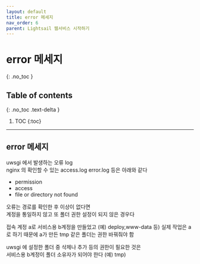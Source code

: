 ```yaml
---
layout: default
title: error 메세지
nav_order: 6
parent: Lightsail 웹서비스 시작하기
---
```


# error 메세지
{: .no_toc }

## Table of contents
{: .no_toc .text-delta }

1. TOC
{:toc}

---


## error 메세지

uwsgi 에서 발생하는 오류 log   
nginx 의 확인할 수 있는 access.log error.log 등은 아래와 같다

- permission  
- access  
- file or directory not found  

오류는 경로를 확인한 후 이상이 없다면  
계정을 통일하지 않고 또 폴더 권한 설정이 되지 않은 경우다

접속 계정 a로 서비스용 b계정을 만들었고 (예) deploy,www-data 등)
실제 작업은 a로 하기 때문에 a가 만든 tmp 같은 폴더는 권한 바꿔줘야 함   

uwsgi 에 설정한 폴더 중 삭제나 추가 등의 권한이 필요한 것은  
서비스용 b계정이 폴더 소유자가 되어야 한다 (예) tmp)